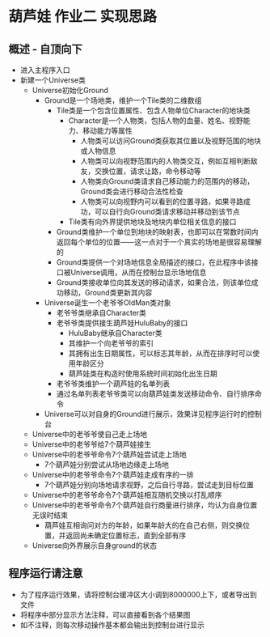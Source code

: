 # 葫芦娃 作业二 实现思路

## 概述 - 自顶向下

+ 进入主程序入口
+ 新建一个Universe类
  + Universe初始化Ground
    + Ground是一个场地类，维护一个Tile类的二维数组
      + Tile类是一个包含位置属性、包含人物单位Character的地块类
        + Character是一个人物类，包括人物的血量、姓名、视野能力、移动能力等属性
          + 人物类可以访问Ground类获取其位置以及视野范围的地块或人物信息
          + 人物类可以向视野范围内的人物类交互，例如互相判断敌友，交换位置，请求让路，命令移动等
          + 人物类向Ground类请求自己移动能力的范围内的移动，Ground类会进行移动合法性检查
          + 人物类可以向视野内可以看到的位置寻路，如果寻路成功，可以自行向Ground类请求移动并移动到该节点
        + Tile类有向外界提供地块及地块内单位相关信息的接口
      + Ground类维护一个单位到地块的映射表，也即可以在常数时间内返回每个单位的位置——这一点对于一个真实的场地是很容易理解的
      + Ground类提供一个对场地信息全局描述的接口，在此程序中该接口被Universe调用，从而在控制台显示场地信息
      + Ground类接收单位向其发送的移动请求，如果合法，则该单位成功移动，Ground类更新其内容
    + Universe诞生一个老爷爷OldMan类对象
      + 老爷爷类继承自Character类
      + 老爷爷类提供接生葫芦娃HuluBaby的接口
        + HuluBaby继承自Character类
        + 其维护一个向老爷爷的索引
        + 其拥有出生日期属性，可以标志其年龄，从而在排序时可以使用年龄区分
        + 葫芦娃类在构造时使用系统时间初始化出生日期
      + 老爷爷类维护一个葫芦娃的名单列表
      + 通过名单列表老爷爷类可以向葫芦娃类发送移动命令、自行排序命令
    + Universe可以对自身的Ground进行展示，效果详见程序运行时的控制台
  + Universe中的老爷爷使自己走上场地
  + Universe中的老爷爷给7个葫芦娃接生
  + Universe中的老爷爷命令7个葫芦娃尝试走上场地
    + 7个葫芦娃分别尝试从场地边缘走上场地
  + Universe中的老爷爷命令7个葫芦娃走成有序的一排
    + 7个葫芦娃分别向场地请求视野，之后自行寻路，尝试走到目标位置
  + Universe中的老爷爷命令7个葫芦娃相互随机交换以打乱顺序
  + Universe中的老爷爷命令7个葫芦娃自行商量进行排序，均认为自身位置无误时结束
    + 葫芦娃互相询问对方的年龄，如果年龄大的在自己右侧，则交换位置，并返回尚未确定位置标志，直到全部有序
  + Universe向外界展示自身ground的状态

## 程序运行请注意

+ 为了程序运行效果，请将控制台缓冲区大小调到8000000上下，或者导出到文件
+ 将程序中部分显示方法注释，可以直接看到各个结果图
+ 如不注释，则每次移动操作基本都会输出到控制台进行显示
